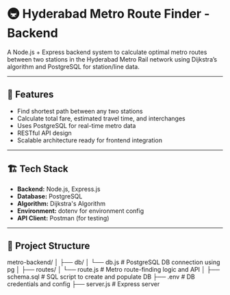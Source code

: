 # 🚇 Hyderabad Metro Route Finder - Backend

A Node.js + Express backend system to calculate optimal metro routes between two stations in the Hyderabad Metro Rail network using Dijkstra’s algorithm and PostgreSQL for station/line data.

---

## 📌 Features

- Find shortest path between any two stations
- Calculate total fare, estimated travel time, and interchanges
- Uses PostgreSQL for real-time metro data
- RESTful API design
- Scalable architecture ready for frontend integration

---

## 🏗️ Tech Stack

- **Backend:** Node.js, Express.js
- **Database:** PostgreSQL
- **Algorithm:** Dijkstra's Algorithm
- **Environment:** dotenv for environment config
- **API Client:** Postman (for testing)

---

## 📁 Project Structure

metro-backend/
│
├── db/
│ └── db.js # PostgreSQL DB connection using pg
│
├── routes/
│ └── route.js # Metro route-finding logic and API
│
├── schema.sql # SQL script to create and populate DB
├── .env # DB credentials and config
├── server.js # Express server

